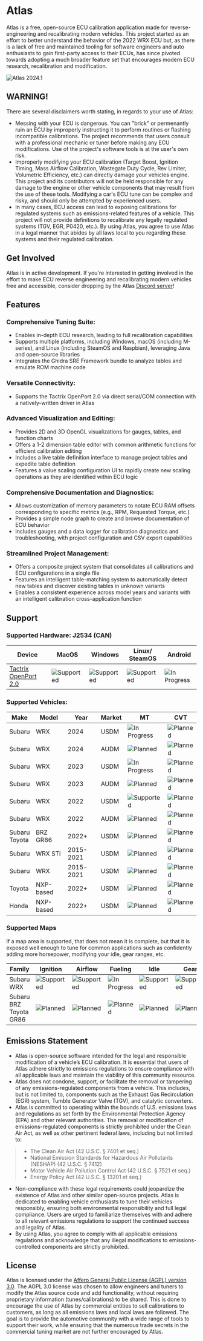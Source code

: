 # Atlas
Atlas is a free, open-source ECU calibration application made for reverse-engineering and recalibrating modern vehicles. This project started as an effort to better understand the behavior of the 2022 WRX ECU but, as there is a lack of free and maintained tooling for software engineers and auto enthusiasts to gain first-party access to their ECUs, has since pivoted towards adopting a much broader feature set that encourages modern ECU research, recalibration and modification.

![Atlas 2024.1](https://github.com/atlas-tuning/atlas/blob/main/java/screenshots/atlas2.png?raw=true "Atlas 2024.1 running on MacOS")

## WARNING!

There are several disclaimers worth stating, in regards to your use of Atlas:
* Messing with your ECU is dangerous. You can "brick" or permenantly ruin an ECU by improperly instructing it to perform routines or flashing incompatible calibrations. The project recommends that users consult with a professional mechanic or tuner before making any ECU modifications. Use of the project's software tools is at the user's own risk.
* Improperly modifying your ECU calibration (Target Boost, Ignition Timing, Mass Airflow Calibration, Wastegate Duty Cycle, Rev Limiter, Volumetric Efficiency, etc.) can directly damage your vehicles engine. This project and its contributors will not be held responsible for any damage to the engine or other vehicle components that may result from the use of these tools. Modifying a car's ECU tune can be complex and risky, and should only be attempted by experienced users.
* In many cases, ECU access can lead to exposing calibrations for regulated systems such as emissions-related features of a vehicle. This project will not provide definitions to recalibrate any legally regulated systems (TGV, EGR, P0420, etc.). By using Atlas, you agree to use Atlas in a legal manner that abides by all laws local to you regarding these systems and their regulated calibration.

## Get Involved
Atlas is in active development. If you're interested in getting involved in the effort to make ECU reverse engineering and recalibrating modern vehicles free and accessible, consider dropping by the Atlas [Discord server](https://discord.gg/XVVm3DhJPd)!

## Features
### Comprehensive Tuning Suite:
* Enables in-depth ECU research, leading to full recalibration capabilities
* Supports multiple platforms, including Windows, macOS (including M-series), and Linux (including SteamOS and Raspbian), leveraging Java and open-source libraries
* Integrates the Ghidra SRE Framework bundle to analyze tables and emulate ROM machine code

### Versatile Connectivity:
* Supports the Tactrix OpenPort 2.0 via direct serial/COM connection with a natively-written driver in Atlas

### Advanced Visualization and Editing:
* Provides 2D and 3D OpenGL visualizations for gauges, tables, and function charts
* Offers a 1-2 dimension table editor with common arithmetic functions for efficient calibration editing
* Includes a live table definition interface to manage project tables and expedite table definition
* Features a value scaling configuration UI to rapidly create new scaling operations as they are identified within ECU logic

### Comprehensive Documentation and Diagnostics:
* Allows customization of memory parameters to notate ECU RAM offsets corresponding to specific metrics (e.g., RPM, Requested Torque, etc.)
* Provides a simple node graph to create and browse documentation of ECU behavior
* Includes gauges and a data logger for calibration diagnostics and troubleshooting, with project configuration and CSV export capabilities

### Streamlined Project Management:
* Offers a composite project system that consolidates all calibrations and ECU configurations in a single file
* Features an intelligent table-matching system to automatically detect new tables and discover existing tables in unknown variants
* Enables a consistent experience across model years and variants with an intelligent calibration cross-application function

## Support

### Supported Hardware: J2534 (CAN)

| Device               | MacOS     | Windows   | Linux/ <br>SteamOS | Android     |
|----------------------|-----------|-----------|---------------|-------------|
| [Tactrix OpenPort 2.0](https://www.tactrix.com/index.php?page=shop.product_details&flypage=flypage.tpl&product_id=17&category_id=6&option=com_virtuemart&Itemid=53&redirected=1&Itemid=53) | ![Supported](https://badgen.net/badge/color/Supported/green?label=) | ![Supported](https://badgen.net/badge/color/Supported/green?label=) | ![Supported](https://badgen.net/badge/color/Supported/green?label=) | ![In Progress](https://badgen.net/badge/color/In%20Progress/blue?label=) |

### Supported Vehicles:

| Make   | Model     | Year      | Market | MT          | CVT     |
|--------|-----------|-----------|--------|-------------|---------|
| Subaru | WRX       | 2024      | USDM   | ![In Progress](https://badgen.net/badge/color/In%20Progress/blue?label=) | ![Planned](https://badgen.net/badge/color/Planned/purple?label=) |
| Subaru | WRX       | 2024      | AUDM   | ![Planned](https://badgen.net/badge/color/Planned/purple?label=) | ![Planned](https://badgen.net/badge/color/Planned/purple?label=) |
| Subaru | WRX       | 2023      | USDM   | ![In Progress](https://badgen.net/badge/color/In%20Progress/blue?label=) | ![Planned](https://badgen.net/badge/color/Planned/purple?label=) |
| Subaru | WRX       | 2023      | AUDM   | ![Planned](https://badgen.net/badge/color/Planned/purple?label=) | ![Planned](https://badgen.net/badge/color/Planned/purple?label=) |
| Subaru | WRX       | 2022      | USDM   | ![Supported](https://badgen.net/badge/color/Supported/green?label=) | ![Planned](https://badgen.net/badge/color/Planned/purple?label=) |
| Subaru | WRX       | 2022      | AUDM   | ![Planned](https://badgen.net/badge/color/Planned/purple?label=) | ![Planned](https://badgen.net/badge/color/Planned/purple?label=) |
| Subaru<br>Toyota | BRZ<br>GR86       | 2022+     | USDM   | ![Planned](https://badgen.net/badge/color/Planned/purple?label=) | ![Planned](https://badgen.net/badge/color/Planned/purple?label=) |
| Subaru | WRX STi   | 2015-2021 | USDM   | ![Planned](https://badgen.net/badge/color/Planned/purple?label=) | ![Planned](https://badgen.net/badge/color/Planned/purple?label=) |
| Subaru | WRX       | 2015-2021 | USDM   | ![Planned](https://badgen.net/badge/color/Planned/purple?label=) | ![Planned](https://badgen.net/badge/color/Planned/purple?label=) |
| Toyota | NXP-based | 2022+     | USDM   | ![Planned](https://badgen.net/badge/color/Planned/purple?label=) | ![Planned](https://badgen.net/badge/color/Planned/purple?label=) |
| Honda  | NXP-based | 2022+     | USDM   | ![Planned](https://badgen.net/badge/color/Planned/purple?label=) | ![Planned](https://badgen.net/badge/color/Planned/purple?label=) |

### Supported Maps

If a map area is supported, that does not mean it is complete, but that it is exposed well enough to tune for common applications such as confidently adding more horsepower, modifying your idle, gear ranges, etc.

| Family     | Ignition | Airflow  | Fueling     | Idle     | Gear     |
|------------|----------|----------|-------------|----------|----------|
| Subaru WRX | ![Supported](https://badgen.net/badge/color/Supported/green?label=) | ![Supported](https://badgen.net/badge/color/Supported/green?label=) | ![In Progress](https://badgen.net/badge/color/In%20Progress/blue?label=) | ![Supported](https://badgen.net/badge/color/Supported/green?label=) | ![Supported](https://badgen.net/badge/color/Supported/green?label=) |
| Subaru BRZ<br>Toyota GR86 | ![Planned](https://badgen.net/badge/color/Planned/purple?label=) | ![Planned](https://badgen.net/badge/color/Planned/purple?label=) | ![Planned](https://badgen.net/badge/color/Planned/purple?label=) | ![Planned](https://badgen.net/badge/color/Planned/purple?label=) | ![Planned](https://badgen.net/badge/color/Planned/purple?label=) |
  
## Emissions Statement

* Atlas is open-source software intended for the legal and responsible modification of a vehicle’s ECU calibration. It is essential that users of Atlas adhere strictly to emissions regulations to ensure compliance with all applicable laws and maintain the viability of this community resource.
* Atlas does not condone, support, or facilitate the removal or tampering of any emissions-regulated components from a vehicle. This includes, but is not limited to, components such as the Exhaust Gas Recirculation (EGR) system, Tumble Generator Valve (TGV), and catalytic converters.
* Atlas is committed to operating within the bounds of U.S. emissions laws and regulations as set forth by the Environmental Protection Agency (EPA) and other relevant authorities. The removal or modification of emissions-regulated components is strictly prohibited under the Clean Air Act, as well as other pertinent federal laws, including but not limited to:

> - The Clean Air Act (42 U.S.C. § 7401 et seq.)
> - National Emission Standards for Hazardous Air Pollutants (NESHAP) (42 U.S.C. § 7412)
> - Motor Vehicle Air Pollution Control Act (42 U.S.C. § 7521 et seq.)
> - Energy Policy Act (42 U.S.C. § 13201 et seq.)

* Non-compliance with these legal requirements could jeopardize the existence of Atlas and other similar open-source projects. Atlas is dedicated to enabling vehicle enthusiasts to tune their vehicles responsibly, ensuring both environmental responsibility and full legal compliance. Users are urged to familiarize themselves with and adhere to all relevant emissions regulations to support the continued success and legality of Atlas.
* By using Atlas, you agree to comply with all applicable emissions regulations and acknowledge that any illegal modifications to emissions-controlled components are strictly prohibited.


## License
Atlas is licensed under the [Affero General Public License (AGPL) version 3.0](https://www.gnu.org/licenses/agpl-3.0.en.html). The AGPL 3.0 license was chosen to allow engineers and tuners to modify the Atlas source code and add functionality, without requiring proprietary information (tunes/calibrations) to be shared. This is done to encourage the use of Atlas by commercial entities to sell calibrations to customers, as long as all emissions laws and local laws are followed. The goal is to provide the automotive community with a wide range of tools to support their work, while ensuring that the numerous trade secrets in the commercial tuning market are not further encouraged by Atlas.
